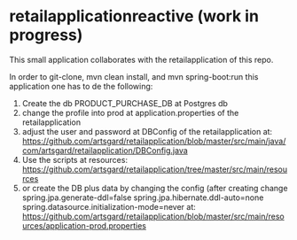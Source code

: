 # retailapplicationreactive (work in progress)

This small application collaborates with the retailapplication of this repo.

In order to git-clone, mvn clean install, and mvn spring-boot:run this application one has to de the following:

1) Create the db PRODUCT_PURCHASE_DB at Postgres db
2) change the profile into prod at application.properties of the retailapplication
3) adjust the user and password at DBConfig of the retailapplication at: https://github.com/artsgard/retailapplication/blob/master/src/main/java/com/artsgard/retailapplication/DBConfig.java
4) Use the scripts at resources: https://github.com/artsgard/retailapplication/tree/master/src/main/resources
5) or create the DB plus data by changing the config (after creating change  spring.jpa.generate-ddl=false spring.jpa.hibernate.ddl-auto=none spring.datasource.initialization-mode=never at: https://github.com/artsgard/retailapplication/blob/master/src/main/resources/application-prod.properties
